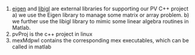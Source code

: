 1. [eigen](https://eigen.tuxfamily.org/index.php?title=Main_Page) and [libigl](https://libigl.github.io/) are external libraries for supporting our PV C++ project
  a) we use the Eigen library to manage some matrix or array problem.
  b) we further use the libigl library to mimic some linear algebra routines in Matlab.
2. pvProj is the c++ project in linux
3. mexMdpwl contains the corresponding mex executables, which can be called in matlab

